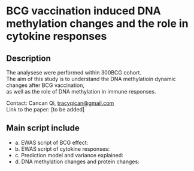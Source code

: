 # BCG vaccination induced DNA methylation changes and the role in cytokine responses

## Description
The analysese were performed within 300BCG cohort. <br>
The aim of this study is to understand the DNA methylatioin dynamic changes after BCG vaccination, <br>
as well as the role of DNA methylation in immune responses. <br>

Contact: Cancan Qi, tracyqican@gmail.com <br>
Link to the paper: [to be added]

## Main script include
* a. EWAS script of BCG effect: 
* b. EWAS script of cytokine responses:
* c. Prediction model and variance explained:
* d. DNA methylation changes and protein changes:
